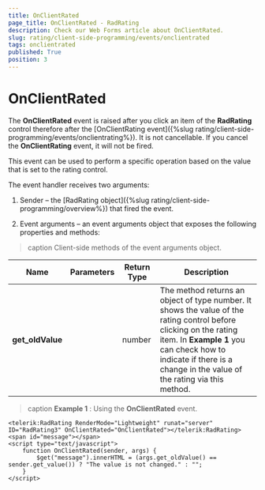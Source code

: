 ```yaml
---
title: OnClientRated
page_title: OnClientRated - RadRating
description: Check our Web Forms article about OnClientRated.
slug: rating/client-side-programming/events/onclientrated
tags: onclientrated
published: True
position: 3
---
```


# OnClientRated

The **OnClientRated** event is raised after you click an item of the **RadRating** control therefore after the [OnClientRating event]({%slug rating/client-side-programming/events/onclientrating%}). It is not cancellable. If you cancel the **OnClientRating** event, it will not be fired.

This event can be used to perform a specific operation based on the value that is set to the rating control.

The event handler receives two arguments:

1. Sender – the [RadRating object]({%slug rating/client-side-programming/overview%}) that fired the event.

1. Event arguments – an event arguments object that exposes the following properties and methods:

>caption Client-side methods of the event arguments object.

| Name | Parameters | Return Type | Description |
| ------ | ------ | ------ | ------ |
| **get_oldValue** ||number|The method returns an object of type number. It shows the value of the rating control before clicking on the rating item. In **Example 1** you can check how to indicate if there is a change in the value of the rating via this method.|

>caption **Example 1** : Using the **OnClientRated** event.

````ASP.NET
<telerik:RadRating RenderMode="Lightweight" runat="server" ID="RadRating3" OnClientRated="OnClientRated"></telerik:RadRating>
<span id="message"></span>
<script type="text/javascript">
	function OnClientRated(sender, args) {
		$get("message").innerHTML = (args.get_oldValue() == sender.get_value()) ? "The value is not changed." : "";
	}
</script>
````

